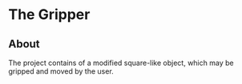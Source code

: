 # The Gripper

## About

The project contains of a modified square-like object, which may be gripped and moved by the user.
